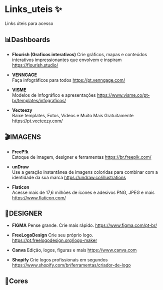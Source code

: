 # Links_uteis ✨
Links úteis para acesso 

## 📊Dashboards  
- **Flourish (Graficos interativos)**
Crie gráficos, mapas e conteúdos interativos impressionantes que envolvem e inspiram <https://flourish.studio/>

- **VENNGAGE**   
Faça infográficos para todos <https://pt.venngage.com/>

- **VISME**  
Modelos de Infográfico e apresentações <https://www.visme.co/pt-br/templates/infograficos/>  

- **Vecteezy**  
Baixe templates, Fotos, Vídeos e Muito Mais Gratuitamente <https://pt.vecteezy.com/>

## 🎬IMAGENS  
- **FreeP!k**  
Estoque de imagem, designer e ferramentas <https://br.freepik.com/>  

- **unDraw**  
Use a geração instantânea de imagens coloridas para combinar com a identidade da sua marca <https://undraw.co/illustrations>  

- **Flaticon**  
Acesse mais de 17,6 milhões de ícones e adesivos PNG, JPEG e mais <https://www.flaticon.com/>  


## 🎨DESIGNER  
- **FIGMA**
Pense grande. Crie mais rápido. <https://www.figma.com/pt-br/>

- **FreeLogoDesign**
Crie seu próprio logo. <https://pt.freelogodesign.org/logo-maker>  

- **Canva**
Edição, logos, figuras e mais <https://www.canva.com>  

- **Shopify**
Crie logos profissionais em segundos <https://www.shopify.com/br/ferramentas/criador-de-logo>  

## 🌈Cores  




